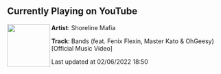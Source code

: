 ## Currently Playing on YouTube

[<img align="left" width="100" src="https://i.ytimg.com/vi/l41LN8QJVzo/maxresdefault.jpg">](https://www.youtube.com/watch?v=l41LN8QJVzo)

**Artist**: Shoreline Mafia 

**Track**: Bands (feat. Fenix Flexin, Master Kato & OhGeesy) [Official Music Video]

Last updated at 02/06/2022 18:50
